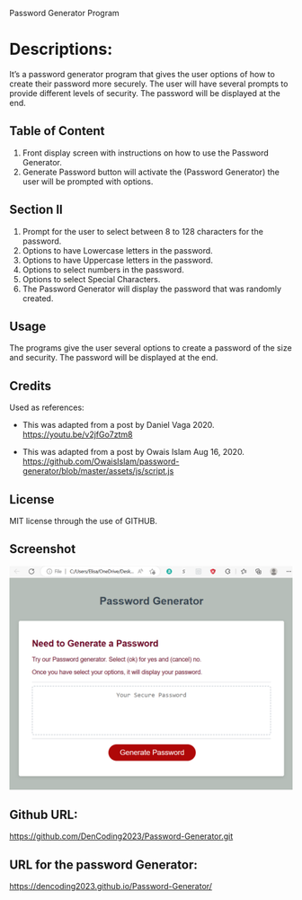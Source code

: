 Password Generator Program

# Descriptions:
It’s a password generator program that gives the user options of how to create their password more securely. The user will have several prompts to provide different levels of security. The password will be displayed at the end. 

## Table of Content
1. Front display screen with instructions on how to use the Password Generator.
2. Generate Password button will activate the (Password Generator) the user will be prompted with options. 


## Section II
1. Prompt for the user to select between 8 to 128 characters for the password.
2. Options to have Lowercase letters in the password.
3. Options to have Uppercase letters in the password.
4. Options to select numbers in the password.
5. Options to select Special Characters.
6. The Password Generator will display the password that was randomly created. 


## Usage
The programs give the user several options to create a password of the size and security. The password will be displayed at the end.

## Credits

Used as references:
* This was adapted from a post by Daniel Vaga 2020. https://youtu.be/v2jfGo7ztm8

* This was adapted from a post by Owais Islam Aug 16, 2020.
https://github.com/OwaisIslam/password-generator/blob/master/assets/js/script.js

## License
MIT license through the use of GITHUB.

## Screenshot
![Alt text](assest/images/Screenshot%202023-04-06%20234405.png)

## Github URL: 
https://github.com/DenCoding2023/Password-Generator.git

## URL for the password Generator:
https://dencoding2023.github.io/Password-Generator/
